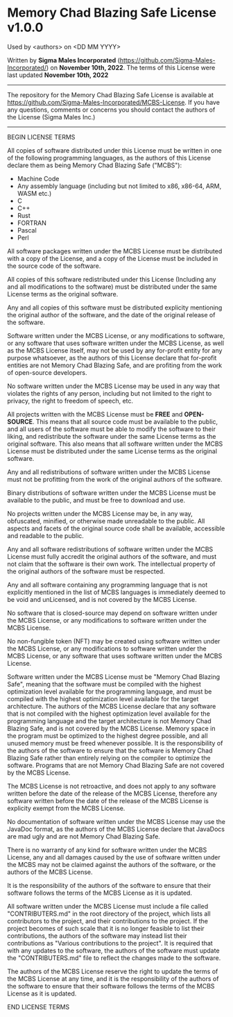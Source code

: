 # Memory Chad Blazing Safe License v1.0.0

Used by \<authors> on \<DD MM YYYY>

Written by **Sigma Males Incorporated** (https://github.com/Sigma-Males-Incorporated/) on **November 10th, 2022**. The terms of this License were last updated **November 10th, 2022**

---

The repository for the Memory Chad Blazing Safe License is available at https://github.com/Sigma-Males-Incorporated/MCBS-License. If you have any questions, comments or concerns
you should contact the authors of the License (Sigma Males Inc.)

---

BEGIN LICENSE TERMS

All copies of software distributed under this License must be written in one of
the following programming languages, as the authors of this License declare them
as being Memory Chad Blazing Safe ("MCBS"):

- Machine Code
- Any assembly language (including but not limited to x86, x86-64, ARM, WASM etc.)
- C
- C++
- Rust
- FORTRAN
- Pascal
- Perl

All software packages written under the MCBS License must be distributed
with a copy of the License, and a copy of the License must be included in
the source code of the software.

All copies of this software redistributed under this License (Including any and
all modifications to the software) must be distributed under the same License
terms as the original software.

Any and all copies of this software must be distributed explicity mentioning
the original author of the software, and the date of the original release of
the software.

Software written under the MCBS License, or any modifications to software, or
any software that uses software written under the MCBS License, as well as
the MCBS License itself, may not be used by any for-profit entity for any
purpose whatsoever, as the authors of this License declare that for-profit
entities are not Memory Chad Blazing Safe, and are profiting from the work
of open-source developers.

No software written under the MCBS License may be used in any way that
violates the rights of any person, including but not limited to the right
to privacy, the right to freedom of speech, etc.

All projects written with the MCBS License must be **FREE** and **OPEN-SOURCE**.
This means that all source code must be available to the public, and all
users of the software must be able to modify the software to their liking,
and redistribute the software under the same License terms as the original
software. This also means that all software written under the MCBS License
must be distributed under the same License terms as the original software.

Any and all redistributions of software written under the MCBS License must
not be profitting from the work of the original authors of the software.

Binary distributions of software written under the MCBS License must be
available to the public, and must be free to download and use.

No projects written under the MCBS License may be, in any way, obfuscated,
minified, or otherwise made unreadable to the public. All aspects and facets
of the original source code shall be available, accessible and readable to
the public.

Any and all software redistributions of software written under the MCBS
License must fully accredit the original authors of the software, and must
not claim that the software is their own work. The intellectual property
of the original authors of the software must be respected.

Any and all software containing any programming language that is not explicitly
mentioned in the list of MCBS languages is immediately deemed to be
void and unLicensed, and is not covered by the MCBS License.

No software that is closed-source may depend on software written under the
MCBS License, or any modifications to software written under the MCBS License.

No non-fungible token (NFT) may be created using software written under the
MCBS License, or any modifications to software written under the MCBS License,
or any software that uses software written under the MCBS License.

Software written under the MCBS License must be "Memory Chad Blazing Safe",
meaning that the software must be compiled with the highest optimization
level available for the programming language, and must be compiled with
the highest optimization level available for the target architecture. The 
authors of the MCBS License declare that any software that is not compiled
with the highest optimization level available for the programming language
and the target architecture is not Memory Chad Blazing Safe, and is not
covered by the MCBS License. Memory space in the program must be optimized
to the highest degree possible, and all unused memory must be freed whenever
possible. It is the responsibility of the authors of the software to ensure
that the software is Memory Chad Blazing Safe rather than entirely relying on the 
compiler to optimize the software. Programs that are not Memory Chad Blazing Safe
are not covered by the MCBS License.

The MCBS License is not retroactive, and does not apply to any software
written before the date of the release of the MCBS License, therefore any
software written before the date of the release of the MCBS License is
explicity exempt from the MCBS License.

No documentation of software written under the MCBS License may use the
JavaDoc format, as the authors of the MCBS License declare that JavaDocs are
mad ugly and are not Memory Chad Blazing Safe.

There is no warranty of any kind for software written under the MCBS License,
any and all damages caused by the use of software written under the MCBS
may not be claimed against the authors of the software, or the authors of
the MCBS License.

It is the responsibility of the authors of the software to ensure that their
software follows the terms of the MCBS License as it is updated.

All software written under the MCBS License must include a file called
"CONTRIBUTERS.md" in the root directory of the project, which lists all
contributors to the project, and their contributions to the project. If the project
becomes of such scale that it is no longer feasible to list their contributions,
the authors of the software may instead list their contributions as "Various
contributions to the project". It is required that with any updates to the software,
the authors of the software must update the "CONTRIBUTERS.md" file to reflect
the changes made to the software.

The authors of the MCBS License reserve the right to update the terms of the
MCBS License at any time, and it is the responsibility of the authors of the
software to ensure that their software follows the terms of the MCBS License
as it is updated.

END LICENSE TERMS